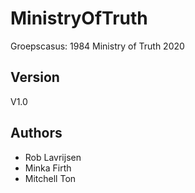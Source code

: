 # MinistryOfTruth
Groepscasus: 1984 Ministry of Truth 2020

## Version
V1.0

## Authors
* Rob Lavrijsen
* Minka Firth
* Mitchell Ton
